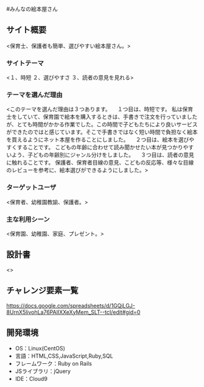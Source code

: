 #みんなの絵本屋さん
## サイト概要
<保育士、保護者も簡単、選びやすい絵本屋さん。>

### サイトテーマ
<１、時短
２、選びやすさ
３、読者の意見を見れる>

### テーマを選んだ理由
<このテーマを選んだ理由は３つあります。
　１つ目は、時短です。
私は保育士をしていて、保育園で絵本を購入するときは、手書きで注文を行っていましたが、とても時間がかかる作業でした。この時間で子どもたちにより良いサービスができたのではと感じています。そこで手書きではなく短い時間で負担なく絵本を買えるようにネット本屋を作ることにしました。
　２つ目は、絵本を選びやすくすることです。
こどもの年齢に合わせて読み聞かせたい本が見つかりやすいよう、子どもの年齢別にジャンル分けをしました。
　３つ目は、読者の意見に触れることです。
保護者、保育者目線の意見、こどもの反応等、様々な目線のレビューを参考に、絵本選びができるようにしました。> 

### ターゲットユーザ
<保育者、幼稚園教諭、保護者。>

### 主な利用シーン
<保育園、幼稚園、家庭、プレゼント。>

## 設計書
<>

## チャレンジ要素一覧
<https://docs.google.com/spreadsheets/d/1GQjLGJ-8UrnX5livohLa76PAlIXXeXyMem_SLT--tcI/edit#gid=0>

## 開発環境
- OS：Linux(CentOS)
- 言語：HTML,CSS,JavaScript,Ruby,SQL
- フレームワーク：Ruby on Rails
- JSライブラリ：jQuery
- IDE：Cloud9


